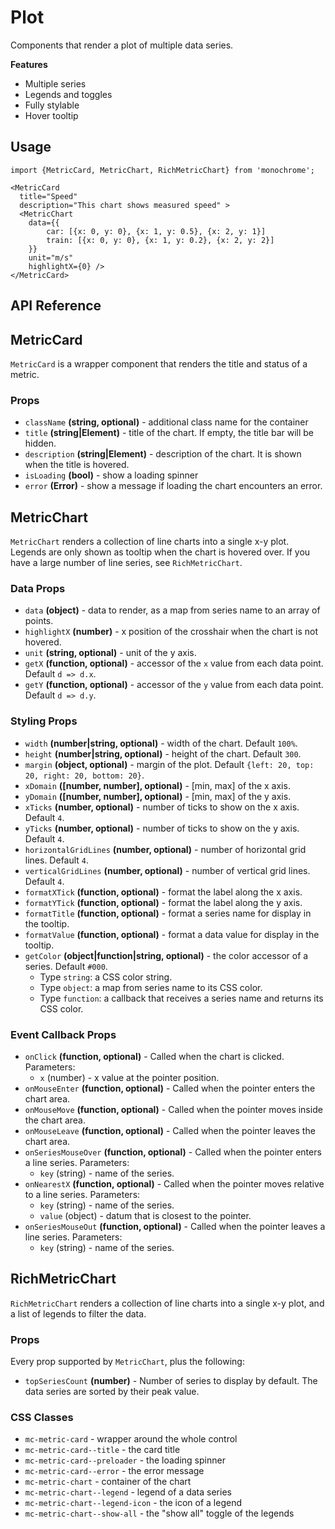 # Plot

Components that render a plot of multiple data series.

**Features**

* Multiple series
* Legends and toggles
* Fully stylable
* Hover tooltip

## Usage

    import {MetricCard, MetricChart, RichMetricChart} from 'monochrome';

    <MetricCard
      title="Speed"
      description="This chart shows measured speed" >
      <MetricChart
        data={{
            car: [{x: 0, y: 0}, {x: 1, y: 0.5}, {x: 2, y: 1}]
            train: [{x: 0, y: 0}, {x: 1, y: 0.2}, {x: 2, y: 2}]
        }}
        unit="m/s"
        highlightX={0} />
    </MetricCard>

## API Reference

## MetricCard

`MetricCard` is a wrapper component that renders the title and status of a metric.

### Props

* `className` **(string, optional)** - additional class name for the container
* `title` **(string|Element)** - title of the chart. If empty, the title bar will be hidden.
* `description` **(string|Element)** - description of the chart. It is shown when the title is hovered.
* `isLoading` **(bool)** - show a loading spinner
* `error` **(Error)** - show a message if loading the chart encounters an error.

## MetricChart

`MetricChart` renders a collection of line charts into a single x-y plot. Legends are only shown as tooltip when the chart is hovered over. If you have a large number of line series, see `RichMetricChart`.

### Data Props

* `data` **(object)** - data to render, as a map from series name to an array of points.
* `highlightX` **(number)** - x position of the crosshair when the chart is not hovered.
* `unit` **(string, optional)** - unit of the y axis.
* `getX` **(function, optional)** - accessor of the `x` value from each data point. Default `d => d.x`.
* `getY` **(function, optional)** - accessor of the `y` value from each data point. Default `d => d.y`.

### Styling Props

* `width` **(number|string, optional)** - width of the chart. Default `100%`.
* `height` **(number|string, optional)** - height of the chart. Default `300`.
* `margin` **(object, optional)** - margin of the plot. Default `{left: 20, top: 20, right: 20, bottom: 20}`.
* `xDomain` **([number, number], optional)** - [min, max] of the x axis.
* `yDomain` **([number, number], optional)** - [min, max] of the y axis.
* `xTicks` **(number, optional)** - number of ticks to show on the x axis. Default `4`.
* `yTicks` **(number, optional)** - number of ticks to show on the y axis. Default `4`.
* `horizontalGridLines` **(number, optional)** - number of horizontal grid lines. Default `4`.
* `verticalGridLines` **(number, optional)** - number of vertical grid lines. Default `4`.
* `formatXTick` **(function, optional)** - format the label along the x axis.
* `formatYTick` **(function, optional)** - format the label along the y axis.
* `formatTitle` **(function, optional)** - format a series name for display in the tooltip.
* `formatValue` **(function, optional)** - format a data value for display in the tooltip.
* `getColor` **(object|function|string, optional)** - the color accessor of a series. Default `#000`.
  + Type `string`: a CSS color string.
  + Type `object`: a map from series name to its CSS color.
  + Type `function`: a callback that receives a series name and returns its CSS color.

### Event Callback Props

* `onClick` **(function, optional)** - Called when the chart is clicked. Parameters:
  + `x` (number) - x value at the pointer position.
* `onMouseEnter` **(function, optional)** - Called when the pointer enters the chart area.
* `onMouseMove` **(function, optional)** - Called when the pointer moves inside the chart area.
* `onMouseLeave` **(function, optional)** - Called when the pointer leaves the chart area.
* `onSeriesMouseOver` **(function, optional)** - Called when the pointer enters a line series. Parameters:
  + `key` (string) - name of the series.
* `onNearestX` **(function, optional)** - Called when the pointer moves relative to a line series. Parameters:
  + `key` (string) - name of the series.
  + `value` (object) - datum that is closest to the pointer.
* `onSeriesMouseOut` **(function, optional)** - Called when the pointer leaves a line series. Parameters:
  + `key` (string) - name of the series.

## RichMetricChart

`RichMetricChart` renders a collection of line charts into a single x-y plot, and a list of legends to filter the data.

### Props

Every prop supported by `MetricChart`, plus the following:

* `topSeriesCount` **(number)** - Number of series to display by default. The data series are sorted by their peak value.


### CSS Classes

* `mc-metric-card` - wrapper around the whole control
* `mc-metric-card--title` - the card title
* `mc-metric-card--preloader` - the loading spinner
* `mc-metric-card--error` - the error message
* `mc-metric-chart` - container of the chart
* `mc-metric-chart--legend` - legend of a data series
* `mc-metric-chart--legend-icon` - the icon of a legend
* `mc-metric-chart--show-all` - the "show all" toggle of the legends
